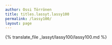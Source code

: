 ```yaml
---
author: Ossi Törrönen
title: titles.lassyt.lassy100
permalink: /lassy100/
layout: page
---
```

{% translate_file _lassyt/lassy100/lassy100.md %}